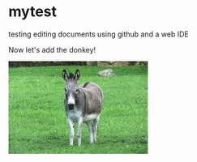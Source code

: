 # mytest
testing editing documents using github and a web IDE

Now let's add the donkey!

![donkey](i/donkey.jpeg)